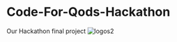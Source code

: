 # Code-For-Qods-Hackathon
Our Hackathon final project
![logos2](https://github.com/NailNilo/Code-For-Qods-Hackathon/assets/78268011/94a0d336-3a91-4303-be85-e72a7cb94914)
